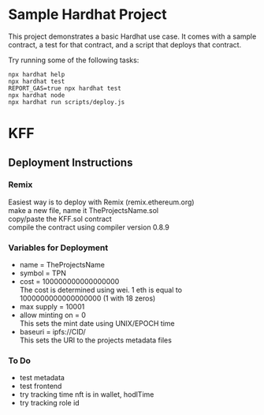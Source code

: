 # Sample Hardhat Project

This project demonstrates a basic Hardhat use case. It comes with a sample contract, a test for that contract, and a script that deploys that contract.

Try running some of the following tasks:

```shell
npx hardhat help
npx hardhat test
REPORT_GAS=true npx hardhat test
npx hardhat node
npx hardhat run scripts/deploy.js
```

# KFF

## Deployment Instructions

### Remix
Easiest way is to deploy with Remix (remix.ethereum.org) <br>
make a new file, name it TheProjectsName.sol <br>
copy/paste the KFF.sol contract <br>
compile the contract using compiler version 0.8.9 <br>

### Variables for Deployment
- name = TheProjectsName <br>
- symbol = TPN <br>
- cost = 100000000000000000 <br>
The cost is determined using wei. 1 eth is equal to 1000000000000000000 (1 with 18 zeros) <br>
- max supply = 10001 <br>
- allow minting on = 0 <br>
This sets the mint date using UNIX/EPOCH time
- baseuri = ipfs://CID/ <br> 
This sets the URI to the projects metadata files

### To Do
- test metadata <br>
- test frontend  <br>
- try tracking time nft is in wallet, hodlTime <br>
- try tracking role id <br>
